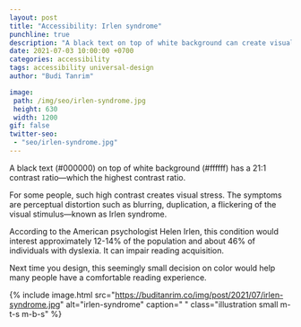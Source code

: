 ```yaml
---
layout: post
title: "Accessibility: Irlen syndrome"
punchline: true
description: "A black text on top of white background can create visual stress."
date: 2021-07-03 10:00:00 +0700
categories: accessibility
tags: accessibility universal-design
author: "Budi Tanrim"

image:
 path: /img/seo/irlen-syndrome.jpg
 height: 630
 width: 1200
gif: false
twitter-seo: 
 - "seo/irlen-syndrome.jpg"
---
```


A black text (#000000) on top of white background (#ffffff) has a 21:1 contrast ratio—which the highest contrast ratio.

For some people, such high contrast creates visual stress. The symptoms are perceptual distortion such as blurring, duplication, a flickering of the visual stimulus—known as Irlen syndrome.

According to the American psychologist Helen Irlen, this condition would interest approximately 12-14% of the population and about 46% of individuals with dyslexia. It can impair reading acquisition.

Next time you design, this seemingly small decision on color would help many people have a comfortable reading experience.

{% include image.html 
src="https://buditanrim.co/img/post/2021/07/irlen-syndrome.jpg" 
alt="irlen-syndrome" 
caption=" "
class="illustration small m-t-s m-b-s" %}
